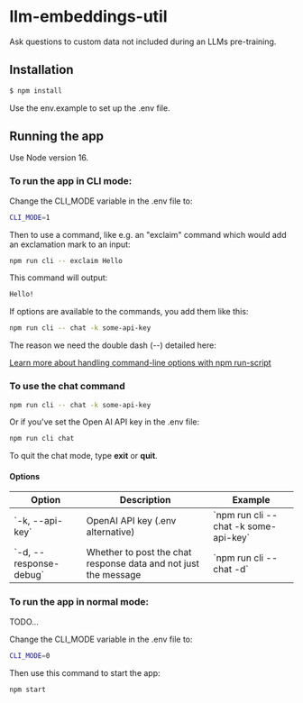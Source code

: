# llm-embeddings-util

Ask questions to custom data not included during an LLMs pre-training.

## Installation

```bash
$ npm install
```

Use the env.example to set up the .env file.

## Running the app

Use Node version 16.

### To run the app in CLI mode:

Change the CLI_MODE variable in the .env file to:

```bash
CLI_MODE=1
```

Then to use a command, like e.g. an "exclaim" command which would add an exclamation mark to an input:

```bash
npm run cli -- exclaim Hello
```

This command will output:

```bash
Hello!
```

If options are available to the commands, you add them like this:

```bash
npm run cli -- chat -k some-api-key
```

The reason we need the double dash (--) detailed here:

[Learn more about handling command-line options with npm run-script](https://github.com/tj/commander.js?#npm-run-script)

### To use the chat command

```bash
npm run cli -- chat -k some-api-key
```

Or if you've set the Open AI API key in the .env file:

```bash
npm run cli chat
```

To quit the chat mode, type **exit** or **quit**.

#### Options

| Option                   | Description                                                     | Example                                 |
| ------------------------ | --------------------------------------------------------------- | --------------------------------------- |
| \`-k, --api-key\`        | OpenAI API key (.env alternative)                               | \`npm run cli -- chat -k some-api-key\` |
| \`-d, --response-debug\` | Whether to post the chat response data and not just the message | \`npm run cli -- chat -d\`              |

### To run the app in normal mode:

TODO...

Change the CLI_MODE variable in the .env file to:

```bash
CLI_MODE=0
```

Then use this command to start the app:

```bash
npm start
```
